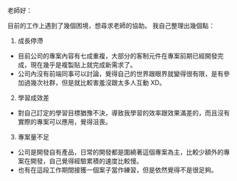 老師好：

目前的工作上遇到了幾個困境，想尋求老師的協助。
我自己整理出幾個點：
1. 成長停滯
  - 目前公司的專案內容有七成重複，大部分的客制元件在專案前期已經開發完成，現在幾乎是複製貼上就完成新需求了。
  - 公司內沒有前端同事可以討論，覺得自己的世界跟眼界就變得很有限，是有參加過幾次社群，但是就比較害羞沒跟太多人互動 XD。

2. 學習成效差
  - 對自己訂定的學習目標猶豫不決，導致我學習的效率跟效果滿差的，而且沒有實際的專案可以應用，覺得沮喪。

3. 專案量不足
  - 公司是開發自有產品，日常的開發都是圍繞著這個專案為主，比較少額外的專案在開發，自己覺得經驗累積的速度比較慢。
  - 也有在這段工作期間接獲一個案子當作練習，但是依然覺得不是很足夠。

